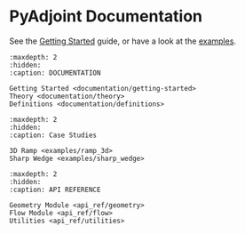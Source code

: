 # **PyAdjoint** Documentation

See the [Getting Started](documentation/getting-started) guide, or have a look
at the [examples](examples/ramp_3d.md).


```{toctree}
:maxdepth: 2
:hidden:
:caption: DOCUMENTATION

Getting Started <documentation/getting-started>
Theory <documentation/theory>
Definitions <documentation/definitions>
```


```{toctree}
:maxdepth: 2
:hidden:
:caption: Case Studies

3D Ramp <examples/ramp_3d>
Sharp Wedge <examples/sharp_wedge>
```


```{toctree}
:maxdepth: 2
:hidden:
:caption: API REFERENCE

Geometry Module <api_ref/geometry>
Flow Module <api_ref/flow>
Utilities <api_ref/utilities>
```
